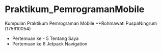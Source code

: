 # Praktikum_PemrogramanMobile
Kumpulan Praktikum Pemrograman Mobile
**Rohmawati PuspaNingrum (175610054)
- Pertemuan ke - 5 Tentang Saya
- Pertemuan ke 6 Jetpack Navigation
